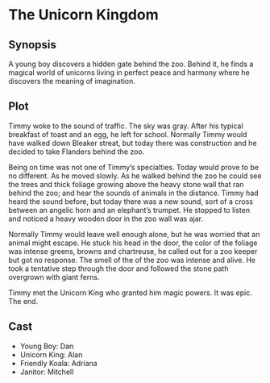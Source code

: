 # The Unicorn Kingdom

## Synopsis

A young boy discovers a hidden gate behind the zoo.
Behind it, he finds a magical world of unicorns living in perfect peace and harmony where he discovers the meaning of imagination.

## Plot

Timmy woke to the sound of traffic. The sky was gray.
After his typical breakfast of toast and an egg, he left for school.
Normally Timmy would have walked down Bleaker streat, but today there was construction and he decided to take Flanders behind the zoo.

Being on time was not one of Timmy’s specialties. Today would prove to be no different.
As he moved slowly.
As he walked behind the zoo he could see the trees and thick foliage growing above the heavy stone wall that ran behind the zoo; and hear the sounds of animals in the distance.
Timmy had heard the sound before, but today there was a new sound, sort of a cross between an angelic horn and an elephant’s trumpet.
He stopped to listen and noticed a heavy wooden door in the zoo wall was ajar.

Normally Timmy would leave well enough alone, but he was worried that an animal might escape.
He stuck his head in the door, the color of the foliage was intense greens, browns and chartreuse, he called out for a zoo keeper but got no response.
The smell of the of the zoo was intense and alive.
He took a tentative step through the door and followed the stone path overgrown with giant ferns.

Timmy met the Unicorn King who granted him magic powers. It was epic.
The end.

## Cast

* Young Boy: Dan
* Unicorn King: Alan
* Friendly Koala: Adriana
* Janitor: Mitchell
